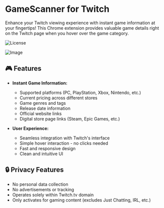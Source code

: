 # GameScanner for Twitch

Enhance your Twitch viewing experience with instant game information at your fingertips! This Chrome extension provides valuable game details right on the Twitch page when you hover over the game category.

![License](https://img.shields.io/badge/license-MIT-blue.svg)

![Image](https://github.com/user-attachments/assets/4df655b7-7ac7-4101-9a9b-24e4562322b2)

## 🎮 Features

- **Instant Game Information:**
  - Supported platforms (PC, PlayStation, Xbox, Nintendo, etc.)
  - Current pricing across different stores
  - Game genres and tags
  - Release date information
  - Official website links
  - Digital store page links (Steam, Epic Games, etc.)

- **User Experience:**
  - Seamless integration with Twitch's interface
  - Simple hover interaction - no clicks needed
  - Fast and responsive design
  - Clean and intuitive UI

## 🔒 Privacy Features

- No personal data collection
- No advertisements or tracking
- Operates solely within Twitch.tv domain
- Only activates for gaming content (excludes Just Chatting, IRL, etc.)
